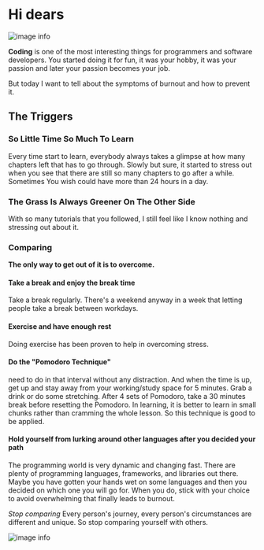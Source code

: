 # Hi dears

![image info](../photos/programmer.png)

**Coding** is one of the most interesting things for programmers and software
developers. You started doing it for fun, it was your hobby, it was your passion
and later your passion becomes your job.

But today I want to tell about the symptoms of burnout and how to prevent it.

## The Triggers

### So Little Time So Much To Learn

Every time start to learn, everybody always takes a glimpse at how many chapters
left that has to go through. Slowly but sure, it started to stress out when you
see that there are still so many chapters to go after a while. Sometimes You
wish could have more than 24 hours in a day.

### The Grass Is Always Greener On The Other Side

With so many tutorials that you followed, I still feel like I know nothing and
stressing out about it.

### Comparing

**The only way to get out of it is to overcome.**

#### Take a break and enjoy the break time

Take a break regularly. There's a weekend anyway in a week that letting people
take a break between workdays.

#### Exercise and have enough rest

Doing exercise has been proven to help in overcoming stress.

#### Do the "Pomodoro Technique"

need to do in that interval without any distraction. And when the time is up,
get up and stay away from your working/study space for 5 minutes. Grab a drink
or do some stretching. After 4 sets of Pomodoro, take a 30 minutes break before
resetting the Pomodoro. In learning, it is better to learn in small chunks
rather than cramming the whole lesson. So this technique is good to be applied.

#### Hold yourself from lurking around other languages after you decided your path

The programming world is very dynamic and changing fast. There are plenty of
programming languages, frameworks, and libraries out there. Maybe you have
gotten your hands wet on some languages and then you decided on which one you
will go for. When you do, stick with your choice to avoid overwhelming that
finally leads to burnout.

_Stop comparing_ Every person's journey, every person's circumstances are
different and unique. So stop comparing yourself with others.

![image info](/photos/space.gif)
